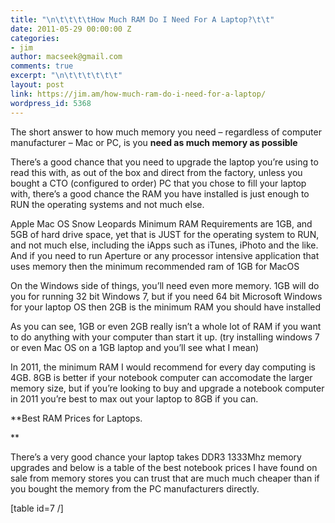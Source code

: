```yaml
---
title: "\n\t\t\t\tHow Much RAM Do I Need For A Laptop?\t\t"
date: 2011-05-29 00:00:00 Z
categories:
- jim
author: macseek@gmail.com
comments: true
excerpt: "\n\t\t\t\t\t\t"
layout: post
link: https://jim.am/how-much-ram-do-i-need-for-a-laptop/
wordpress_id: 5368
---
```


The short answer to how much memory you need – regardless of computer manufacturer – Mac or PC, is you **need as much memory as possible**




There’s a good chance that you need to upgrade the laptop you’re using to read this with, as out of the box and direct from the factory, unless you bought a CTO (configured to order) PC that you chose to fill your laptop with, there’s a good chance the RAM you have installed is just enough to RUN the operating systems and not much else.




Apple Mac OS Snow Leopards Minimum RAM Requirements are 1GB, and 5GB of hard drive space, yet that is JUST for the operating system to RUN, and not much else, including the iApps such as iTunes, iPhoto and the like. And if you need to run Aperture or any processor intensive application that uses memory then the minimum recommended ram of 1GB for MacOS




On the Windows side of things, you’ll need even more memory. 1GB will do you for running 32 bit Windows 7, but if you need 64 bit Microsoft Windows for your laptop OS then 2GB is the minimum RAM you should have installed




As you can see, 1GB or even 2GB really isn’t a whole lot of RAM if you want to do anything with your computer than start it up. (try installing windows 7 or even Mac OS on a 1GB laptop and you’ll see what I mean)




In 2011, the minimum RAM I would recommend for every day computing is 4GB. 8GB is better if your notebook computer can accomodate the larger memory size, but if you’re looking to buy and upgrade a notebook computer in 2011 you’re best to max out your laptop to 8GB if you can.




**Best RAM Prices for Laptops.




**




There’s a very good chance your laptop takes DDR3 1333Mhz memory upgrades and below is a table of the best notebook prices I have found on sale from memory stores you can trust that are much much cheaper than if you bought the memory from the PC manufacturers directly.




[table id=7 /]


		
